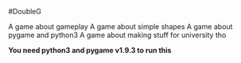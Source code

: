 #DoubleG

A game about gameplay
A game about simple shapes
A game about pygame and python3
A game about making stuff for university tho


**You need python3 and pygame v1.9.3 to run this**